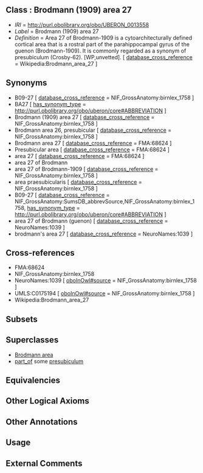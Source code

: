 
## Class : Brodmann (1909) area 27

 * *IRI* = http://purl.obolibrary.org/obo/UBERON_0013558
 * *Label* = Brodmann (1909) area 27
 * *Definition* = Area 27 of Brodmann-1909 is a cytoarchitecturally defined cortical area that is a rostral part of the parahippocampal gyrus of the guenon (Brodmann-1909). It is commonly regarded as a synonym of presubiculum (Crosby-62). [WP,unvetted]. [ [database_cross_reference](../../ef/oboInOwl#hasDbXref.md) = Wikipedia:Brodmann_area_27 ]

## Synonyms

 * B09-27 [ [database_cross_reference](../../ef/oboInOwl#hasDbXref.md) = NIF_GrossAnatomy:birnlex_1758 ]
 * BA27 [ [has_synonym_type](../../pe/oboInOwl#hasSynonymType.md) = http://purl.obolibrary.org/obo/uberon/core#ABBREVIATION ]
 * Brodmann (1909) area 27 [ [database_cross_reference](../../ef/oboInOwl#hasDbXref.md) = NIF_GrossAnatomy:birnlex_1758 ]
 * Brodmann area 26, presubicular [ [database_cross_reference](../../ef/oboInOwl#hasDbXref.md) = NIF_GrossAnatomy:birnlex_1758 ]
 * Brodmann area 27 [ [database_cross_reference](../../ef/oboInOwl#hasDbXref.md) = FMA:68624 ]
 * Presubicular area [ [database_cross_reference](../../ef/oboInOwl#hasDbXref.md) = FMA:68624 ]
 * area 27 [ [database_cross_reference](../../ef/oboInOwl#hasDbXref.md) = FMA:68624 ]
 * area 27 of Brodmann
 * area 27 of Brodmann-1909 [ [database_cross_reference](../../ef/oboInOwl#hasDbXref.md) = NIF_GrossAnatomy:birnlex_1758 ]
 * area praesubicularis [ [database_cross_reference](../../ef/oboInOwl#hasDbXref.md) = NIF_GrossAnatomy:birnlex_1758 ]
 * B09-27 [ [database_cross_reference](../../ef/oboInOwl#hasDbXref.md) = NIF_GrossAnatomy:SumsDB_abbrevSource,NIF_GrossAnatomy:birnlex_1758, [has_synonym_type](../../pe/oboInOwl#hasSynonymType.md) = http://purl.obolibrary.org/obo/uberon/core#ABBREVIATION ]
 * area 27 of Brodmann (guenon) [ [database_cross_reference](../../ef/oboInOwl#hasDbXref.md) = NeuroNames:1039 ]
 * brodmann's area 27 [ [database_cross_reference](../../ef/oboInOwl#hasDbXref.md) = NeuroNames:1039 ]

## Cross-references

 * FMA:68624
 * NIF_GrossAnatomy:birnlex_1758
 * NeuroNames:1039 [ [oboInOwl#source](../../ce/oboInOwl#source.md) = NIF_GrossAnatomy:birnlex_1758 ]
 * UMLS:C0175194 [ [oboInOwl#source](../../ce/oboInOwl#source.md) = NIF_GrossAnatomy:birnlex_1758 ]
 * Wikipedia:Brodmann_area_27

## Subsets


## Superclasses

 * [Brodmann area](../../UBERON/29/UBERON_0013529.md)
 * [part_of](../../BFO/50/BFO_0000050.md) some [presubiculum](../../UBERON/53/UBERON_0001953.md)

## Equivalencies


## Other Logical Axioms


## Other Annotations


## Usage


## External Comments

